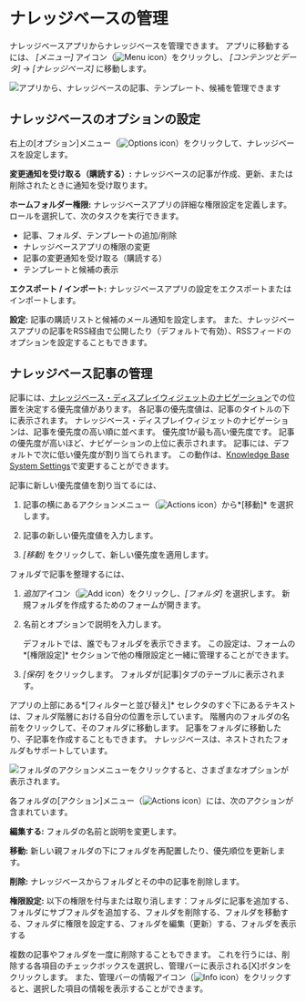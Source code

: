 # ナレッジベースの管理

ナレッジベースアプリからナレッジベースを管理できます。 アプリに移動するには、 *[メニュー]* アイコン（![Menu icon](../../images/icon-menu.png)）をクリックし、 *[コンテンツとデータ]* → *[ナレッジベース]* に移動します。

![アプリから、ナレッジベースの記事、テンプレート、候補を管理できます](./managing-the-knowledge-base/images/01.png)

## ナレッジベースのオプションの設定

右上の[オプション]メニュー（![Options icon](../../images/icon-options.png)）をクリックして、ナレッジベースを設定します。

**変更通知を受け取る（購読する）:** ナレッジベースの記事が作成、更新、または削除されたときに通知を受け取ります。

**ホームフォルダー権限:** ナレッジベースアプリの詳細な権限設定を定義します。 ロールを選択して、次のタスクを実行できます。

  - 記事、フォルダ、テンプレートの追加/削除
  - ナレッジベースアプリの権限の変更
  - 記事の変更通知を受け取る（購読する）
  - テンプレートと候補の表示

**エクスポート / インポート:** ナレッジベースアプリの設定をエクスポートまたはインポートします。

**設定:** 記事の購読リストと候補のメール通知を設定します。 また、ナレッジベースアプリの記事をRSS経由で公開したり（デフォルトで有効）、RSSフィードのオプションを設定することもできます。

## ナレッジベース記事の管理

記事には、[ナレッジベース・ディスプレイウィジェットのナビゲーション](knowledge-base-display-widget.md)での位置を決定する優先度値があります。 各記事の優先度値は、記事のタイトルの下に表示されます。 ナレッジベース・ディスプレイウィジェットのナビゲーションは、記事を優先度の高い順に並べます。 優先度1が最も高い優先度です。 記事の優先度が高いほど、ナビゲーションの上位に表示されます。 記事には、デフォルトで次に低い優先度が割り当てられます。 この動作は、[Knowledge Base System Settings](knowledge-base-system-settings.md)で変更することができます。

記事に新しい優先度値を割り当てるには、

1.  記事の横にあるアクションメニュー（![Actions icon](../../images/icon-actions.png)）から*[移動]* を選択します。

2.  記事の新しい優先度値を入力します。

3.  *[移動]* をクリックして、新しい優先度を適用します。

フォルダで記事を整理するには、

1.  *追加*アイコン（![Add icon](../../images/icon-add.png)）をクリックし、*[フォルダ]* を選択します。 新規フォルダを作成するためのフォームが開きます。

2.  名前とオプションで説明を入力します。

    デフォルトでは、誰でもフォルダを表示できます。 この設定は、フォームの*[権限設定]* セクションで他の権限設定と一緒に管理することができます。

3.  *[保存]* をクリックします。 フォルダが[記事]タブのテーブルに表示されます。

アプリの上部にある*[フィルターと並び替え]* セレクタのすぐ下にあるテキストは、フォルダ階層における自分の位置を示しています。 階層内のフォルダの名前をクリックして、そのフォルダに移動します。 記事をフォルダに移動したり、子記事を作成することもできます。 ナレッジベースは、ネストされたフォルダもサポートしています。

![フォルダのアクションメニューをクリックすると、さまざまなオプションが表示されます。](./managing-the-knowledge-base/images/03.png)

各フォルダの[アクション]メニュー（![Actions icon](../../images/icon-actions.png)）には、次のアクションが含まれています。

**編集する:** フォルダの名前と説明を変更します。

**移動:** 新しい親フォルダの下にフォルダを再配置したり、優先順位を更新します。

**削除:** ナレッジベースからフォルダとその中の記事を削除します。

**権限設定:** 以下の権限を付与または取り消します：フォルダに記事を追加する、フォルダにサブフォルダを追加する、フォルダを削除する、フォルダを移動する、フォルダに権限を設定する、フォルダを編集（更新）する、フォルダを表示する

複数の記事やフォルダを一度に削除することもできます。 これを行うには、削除する各項目のチェックボックスを選択し、管理バーに表示される[X]ボタンをクリックします。 また、管理バーの情報アイコン（![Info icon](../../images/icon-information.png)）をクリックすると、選択した項目の情報を表示することができます。
